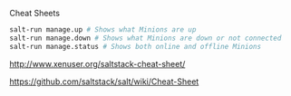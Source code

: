 


Cheat Sheets

```bash
salt-run manage.up # Shows what Minions are up
salt-run manage.down # Shows what Minions are down or not connected
salt-run manage.status # Shows both online and offline Minions
```

http://www.xenuser.org/saltstack-cheat-sheet/

https://github.com/saltstack/salt/wiki/Cheat-Sheet
